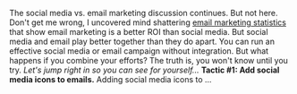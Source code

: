The social media vs. email marketing discussion continues. But not here.
Don't get me wrong, I uncovered mind shattering [email marketing
statistics](${blog_base_url}/2014/01/06/email-marketing-statistics-2014/)
that show email marketing is a better ROI than social media. But social
media and email play better together than they do apart. You can run an
effective social media or email campaign without integration. But what
happens if you combine your efforts? The truth is, you won't know until
you try. *Let's jump right in so you can see for yourself...* **Tactic
\#1: Add social media icons to emails.** Adding social media icons to ...